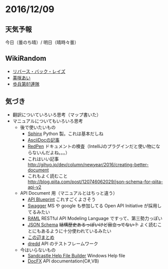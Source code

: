 # 2016/12/09

## 天気予報

今日（曇のち晴）/ 明日（晴時々曇）

## WikiRandom

* [リバース・バック・レイズ](https://ja.wikipedia.org/wiki/%E3%83%AA%E3%83%90%E3%83%BC%E3%82%B9%E3%83%BB%E3%83%90%E3%83%83%E3%82%AF%E3%83%BB%E3%83%AC%E3%82%A4%E3%82%BA)
* [美咲あい](https://ja.wikipedia.org/wiki/%E7%BE%8E%E5%92%B2%E3%81%82%E3%81%84)
* [歩兵第81連隊](https://ja.wikipedia.org/wiki/%E6%AD%A9%E5%85%B5%E7%AC%AC81%E9%80%A3%E9%9A%8A)

## 気づき

* 翻訳についていろいろ思考（マップ書いた）
* マニュアルについてもいろいろ思考
  * 後で使いたいもの
    * [Sphinx](http://docs.sphinx-users.jp/) Python 製。これは基本だしね
    * [AsciiDocの記事](http://qiita.com/xmeta/items/de667a8b8a0f982e123a) 
    * [RedPen](http://redpen.cc/) ドキュメントの検査（IntelliJのプラグインだと使い物にならないんだよね。。。）
    * これはいい記事 http://gihyo.jp/dev/column/newyear/2016/creating-better-document
    * これもよく読むこと http://blog.qiita.com/post/120746062029/json-schema-for-qiita-api-v2
  * API Document 用（マニュアルとはちっと違う）
    * [API Blueprint](http://dev.classmethod.jp/devenv/api-blueprint-github-travisci-s3-preview/) これすごくよさそう
    * [Swagger](http://swagger.io/) MS や google も参加してる Open API Initiative が採用してるみたい
    * [RAML](http://raml.org/) RESTful API Modeling Language ですって、第三勢力っぽい
    * [JSON Schema](http://json-schema.org/) ~~結構歴史あるっぽいけど目立ってない？~~ よく読むことにもあるように十分使われているみたい
    * [この辺まとめ](http://qiita.com/taizo/items/5a969ace57394a2d5b4a)
    * [dredd](http://dredd.readthedocs.io/en/latest/) API のテストフレームワーク
  * 今はいらないもの
    * [Sandcastle Help File Builder](https://github.com/EWSoftware/SHFB) Windows Help file
    * [DocFX](https://github.com/dotnet/docfx) API documentation(C#,VB) 
